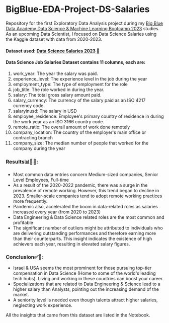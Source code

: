# BigBlue-EDA-Project-DS-Salaries
Repository for the first Exploratory Data Analysis project during my [Big Blue Data Academy Data Science & Machine Learning Bootcamp 2023](https://bigblue.academy/en) studies.
As an upcoming Data Scientist, I focused on Data Science Salaries using the Kaggle dataset with data from 2020-2023.

#### Dataset used: [Data Science Salaries 2023 💸](https://www.kaggle.com/datasets/arnabchaki/data-science-salaries-2023)
#### Data Science Job Salaries Dataset contains 11 columns, each are:

1. work_year: The year the salary was paid.
2. experience_level: The experience level in the job during the year
3. employment_type: The type of employment for the role
4. job_title: The role worked in during the year.
5. salary: The total gross salary amount paid.
6. salary_currency: The currency of the salary paid as an ISO 4217 currency code.
7. salaryinusd: The salary in USD
8. employee_residence: Employee's primary country of residence in during the work year as an ISO 3166 country code.
9. remote_ratio: The overall amount of work done remotely
10. company_location: The country of the employer's main office or contracting branch
11. company_size: The median number of people that worked for the company during the year



### Results📊🕵🏻:
- Most common data entries concern Medium-sized companies, Senior Level Employees, Full-time
- As a result of the 2020-2022 pandemic, there was a surge in the prevalence of remote working. However, this trend began to decline in 2023. Smaller-scale companies tend to adopt remote working practices more frequently.
- Pandemic also, accelerated the boom in data-related roles as salaries increased every year (from 2020 to 2023)
- Data Engineering & Data Science related roles are the most common and profitable 
- The significant number of outliers might be attributed to individuals who are delivering outstanding performances and therefore earning more than their counterparts. This insight indicates the existence of high achievers each year, resulting in elevated salary figures.

### Conclusion✅🏁:
- Israel & USA seems the most prominent for those pursuing top-tier compensation in Data Science (Home to some of the world's leading tech hubs). Living and working in these countries can boost your career.
- Specializations that are related to Data Engineering & Science lead to a higher salary than Analysts, pointing out the increasing demand of the market.
- A seniority level is needed even though talents attract higher salaries, neglecting work experience. 
  
All the insights that came from this dataset are listed in the Notebook.

